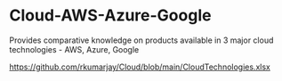 # Cloud-AWS-Azure-Google
Provides comparative knowledge on products available in 3 major cloud technologies - AWS, Azure, Google

https://github.com/rkumarjay/Cloud/blob/main/CloudTechnologies.xlsx



